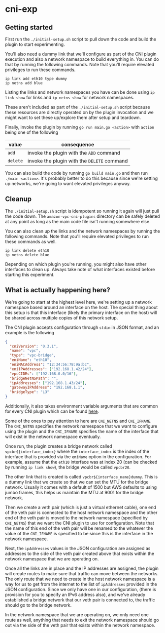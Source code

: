# cni-exp

## Getting started

First run the `./initial-setup.sh` script to pull down the code and build the plugin to start experimenting.

You'll also need a dummy link that we'll configure as part of the CNI plugin execution and also a network namespace to build everything in. You can do that by running the following commands. Note that you'll require elevated privileges to run these commands.

```
ip link add eth10 type dummy
ip netns add blue
```

Listing the links and network namespaces you have can be done using `ip link show` for links and `ip netns show` for network namespaces.

These aren't included as part of the `./initial-setup.sh` script because these resources are directly operated on by the plugin invocation and we might want to set these up/explore them after setup and teardown.

Finally, invoke the plugin by running `go run main.go <action>` with `action` being one of the following

| value    | consequence                                 |
| -------- | ------------------------------------------- |
| `add`    | invoke the plugin with the `ADD` command    |
| `delete` | invoke the plugin with the `DELETE` command |

You can also build the code by running `go build main.go` and then run `./main <action>`. It's probably better to do this because since we're setting up networks, we're going to want elevated privileges anyway.

## Cleanup

The `./initial-setup.sh` script is idempotent so running it again will just pull the code down. The `amazon-vpc-cni-plugins` directory can be safely deleted at any point as long as the main code file isn't running somewhere else.

You can also clean up the links and the network namespaces by running the following commands. Note that you'll require elevated privileges to run these commands as well.

```
ip link delete eth10
ip netns delete blue
```

Depending on which plugin you're running, you might also have other interfaces to clean up. Always take note of what interfaces existed before starting this experiment.

## What is actually happening here?

We're going to start at the highest level here, we're setting up a network namespace based around an interface on the host. The special thing about this setup is that this interface (likely the primary interface on the host) will be shared across multiple copies of this network setup.

The CNI plugin accepts configuration through `stdin` in JSON format, and an example is the following

```json
{
  "cniVersion": "0.3.1",
  "name": "vpc",
  "type": "vpc-bridge",
  "eniName": "eth10",
  "eniMACAddress": "12:34:56:78:9a:bc",
  "eniIPAddresses": ["192.168.1.42/24"],
  "vpcCIDRs": ["192.168.0.0/16"],
  "bridgeNetNSPath": "",
  "ipAddresses": ["192.168.1.43/24"],
  "gatewayIPAddress": "192.168.1.1",
  "bridgeType": "L3"
}
```

Additionally, it also takes environment variable arguments that are common for every CNI plugin which can be found [here](https://github.com/containernetworking/cni/blob/main/SPEC.md#parameters).

Some of the ones to pay attention to here are `CNI_NETNS` and `CNI_IFNAME`. The `CNI_NETNS` specifies the network namespace that we want to configure using the plugin and the `CNI_IFNAME` specifies the name of the interface that will exist in the network namespace eventually.

Once run, the plugin creates a bridge network called `vpcbr${interface_index}` where the `interface_index` is the index of the interface that is provided via the `eniName` option in the configuration. For example, assume that the `eth10` interface was at index 20 (can be checked by running `ip link show`), the bridge would be called `vpcbr20`.

The other link that is created is called `vpcbr${interface_name}dummy`. This is a dummy link that we create so that we can set the MTU for the bridge network. Usually it comes with a default of 1500 but AWS defaults to using jumbo frames, this helps us maintain the MTU at 9001 for the bridge network.

Then we create a veth pair (which is just a virtual ethernet cable), one end of the veth pair is connected to the host network namespace and the other end of the veth pair is moved to the network namespace (specified by `CNI_NETNS`) that we want the CNI plugin to use for configuration. Note that the name of this end of the veth pair will be renamed to the whatever the value of the `CNI_IFNAME` is specified to be since this is the interface in the network namespace.

Next, the `ipAddresses` values in the JSON configuration are assigned as addresses to the side of the veth pair created above that exists within the network namespace that we are operating on.

Once all the links are in place and the IP addresses are assigned, the plugin will create routes to make sure that traffic can move between the networks. The only route that we need to create in the host network namespace is a way for us to get from the internet to the list of `ipAddresses` provided in the JSON configuration. Since we only have one in our configuration, (there is provision for you to specify an IPv6 address also), and we've already established a bridge network that our veth pair is connected to, the traffic should go to the bridge network.

In the network namespace that we are operating on, we only need one route as well, anything that needs to exit the network namespace should go out via the side of the veth pair that exists within the network namespace.
